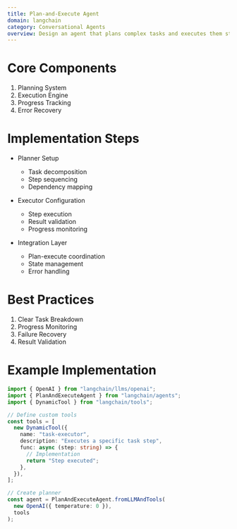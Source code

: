 ```yaml
---
title: Plan-and-Execute Agent
domain: langchain
category: Conversational Agents
overview: Design an agent that plans complex tasks and executes them step by step.
---
```


# Core Components
1. Planning System
2. Execution Engine
3. Progress Tracking
4. Error Recovery

# Implementation Steps
- Planner Setup
  - Task decomposition
  - Step sequencing
  - Dependency mapping

- Executor Configuration
  - Step execution
  - Result validation
  - Progress monitoring

- Integration Layer
  - Plan-execute coordination
  - State management
  - Error handling

# Best Practices
1. Clear Task Breakdown
2. Progress Monitoring
3. Failure Recovery
4. Result Validation

# Example Implementation
```typescript
import { OpenAI } from "langchain/llms/openai";
import { PlanAndExecuteAgent } from "langchain/agents";
import { DynamicTool } from "langchain/tools";

// Define custom tools
const tools = [
  new DynamicTool({
    name: "task-executor",
    description: "Executes a specific task step",
    func: async (step: string) => {
      // Implementation
      return "Step executed";
    },
  }),
];

// Create planner
const agent = PlanAndExecuteAgent.fromLLMAndTools(
  new OpenAI({ temperature: 0 }),
  tools
);
